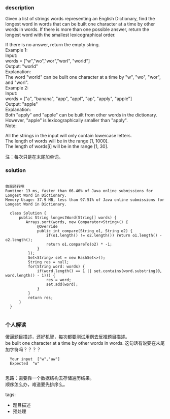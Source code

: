 ### description    
  Given a list of strings words representing an English Dictionary, find the longest word in words that can be built one character at a time by other words in words. If there is more than one possible answer, return the longest word with the smallest lexicographical order.  
    
  If there is no answer, return the empty string.  
  Example 1:  
  Input:   
  words = ["w","wo","wor","worl", "world"]  
  Output: "world"  
  Explanation:   
  The word "world" can be built one character at a time by "w", "wo", "wor", and "worl".  
  Example 2:  
  Input:   
  words = ["a", "banana", "app", "appl", "ap", "apply", "apple"]  
  Output: "apple"  
  Explanation:   
  Both "apply" and "apple" can be built from other words in the dictionary. However, "apple" is lexicographically smaller than "apply".  
  Note:  
    
  All the strings in the input will only contain lowercase letters.  
  The length of words will be in the range [1, 1000].  
  The length of words[i] will be in the range [1, 30].  
    
  注：每次只是在末尾加单词。  
### solution    
```    
  
效率还行吧  
Runtime: 13 ms, faster than 66.46% of Java online submissions for Longest Word in Dictionary.  
Memory Usage: 37.9 MB, less than 97.51% of Java online submissions for Longest Word in Dictionary.  
    
  class Solution {  
      public String longestWord(String[] words) {  
         Arrays.sort(words, new Comparator<String>() {  
              @Override  
              public int compare(String o1, String o2) {  
                  if(o1.length() != o2.length()) return o1.length() - o2.length();  
                  return o1.compareTo(o2) * -1;  
              }  
          });  
          Set<String> set = new HashSet<>();  
          String res = null;  
          for(String word: words) {  
              if(word.length() == 1 || set.contains(word.substring(0, word.length() - 1))) {  
                  res = word;  
                  set.add(word);  
              }   
          }  
          return res;  
      }    
  }  
    
```    
    
### 个人解读    
  
傻逼题目描述，还好机智，每次都要测试用例去反推题目描述。  
 be built one character at a time by other words in words. 这句话有说要在末尾加字符吗？？？？  
```  
  Your input  ["w","aw"]  
  Expected  "w"  
  
```  
    
  思路：需要靠一个数据结构去存储遍历结果。  
  顺序怎么办，难道要先排序么。  
    
tags:    
  -  题目描述  
  -  预处理  
